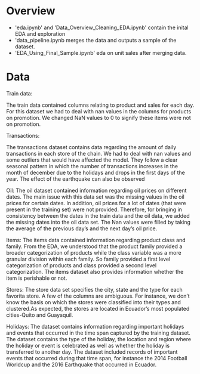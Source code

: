 
# Overview

- 'eda.ipynb' and 'Data_Overview_Cleaning_EDA.ipynb' contain the inital EDA and exploration
- 'data_pipeline.ipynb merges the data and outputs a sample of the dataset. 
-  'EDA_Using_Final_Sample.ipynb' eda on unit sales after merging data.



# Data 

Train data:

The train data contained columns relating to product and sales for each day. For this dataset we had to deal with nan values  in the columns for products on promotion. We changed NaN values to 0 to signify these items were not on promotion. 


Transactions: 

The transactions dataset contains data regarding the amount of daily transactions in each store of the chain.  We had to deal with nan values and some outliers that would have affected the model.  They follow a clear seasonal pattern in which the number of transactions increases in the month of december due to the holidays and drops in the first days of the year.  The effect of the earthquake can also be observed 

Oil:
The oil dataset contained information regarding oil prices on different dates.  The main issue with this data set was the missing values in the oil prices for certain dates. In addition, oil prices for a lot of dates (that were present in the training set) were not provided. Therefore, for bringing in consistency between the dates in the train data and the oil data, we added the missing dates into the oil data set. The Nan values were filled by taking the average of the previous day’s and the next day’s oil price.  


Items:
The items data contained information regarding product class and family. From the EDA, we understood that the product family provided a broader categorization of products while the class variable was a more granular division within each family. So family provided a first level categorization of products and class provided a second level categorization. The items dataset also provides information whether the item is perishable or not. 

Stores:
The store data set specifies the city, state and the type for each favorita store. A few of the columns are ambiguous. For instance, we don’t know the basis on which the stores were classified into their types and clustered.As expected, the stores are located in Ecuador’s most populated cities-Quito and Guayaquil. 

Holidays:
The dataset contains information regarding important holidays and events that occurred in the time span captured by the training dataset. The dataset contains the type of the holiday, the location and region where the holiday or event is celebrated as well as whether the holiday is transferred to another day. The dataset included records of important events that occurred during that time span, for instance the 2014 Football Worldcup and the 2016 Earthquake that occurred in Ecuador. 
